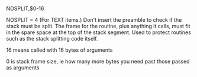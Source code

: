 NOSPLIT,$0-16

NOSPLIT = 4
(For TEXT items.) Don't insert the preamble to check if the stack must be split. The frame for the routine, plus anything it calls, must fit in the spare space at the top of the stack segment. Used to protect routines such as the stack splitting code itself.

16 means called with 16 bytes of arguments

0 is stack frame size, ie how many more bytes you need past those passed as arguments